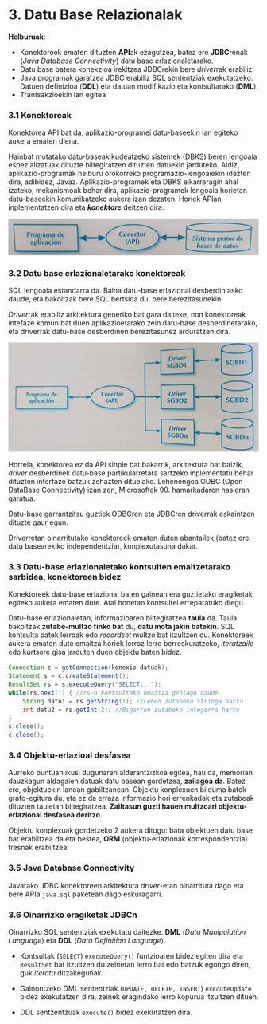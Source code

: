 # 3. Datu Base Relazionalak

**Helburuak**:
- Konektoreek ematen dituzten **API**ak ezagutzea, batez ere **JDBC**renak (*Java Database Connectivity*) datu base erlazionaletarako.
- Datu base batera konekzioa irekitzea JDBCrekin bere *driver*rak erabiliz.
- Java programak garatzea JDBC erabiliz SQL sententziak exekutatzeko. Datuen definizioa (**DDL**) eta datuan modifikazio eta kontsultarako (**DML**).
- Trantsakzioekin lan egitea

### 3.1 Konektoreak
Konektorea API bat da, aplikazio-programei datu-baseekin lan egiteko aukera ematen diena. 

Hainbat motatako datu-baseak kudeatzeko sistemek (DBKS) beren lengoaia espezializatuak dituzte biltegiratzen dituzten datuekin jarduteko. Aldiz, aplikazio-programak helburu orokorreko programazio-lengoaiekin idazten dira, adibidez, Javaz. Aplikazio-programek eta DBKS elkarreragin ahal izateko, mekanismoak behar dira, aplikazio-programek lengoaia horietan datu-baseekin komunikatzeko aukera izan dezaten. Horiek APIan inplementatzen dira eta ***konektore*** deitzen dira.

<img src="img/03-dbrelazionala/konektoreAPIa.png" alt= "Konektorea programa eta DBKS bitartekari" width="700px">

### 3.2 Datu base erlazionaletarako konektoreak

SQL lengoaia estandarra da. Baina datu-base erlazional desberdin asko daude, eta bakoitzak bere SQL bertsioa du, bere berezitasunekin.

*Driver*rak erabiliz arkitektura generiko bat gara daiteke, non konektoreak intefaze komun bat duen aplikazioetarako zein datu-base desberdinetarako, eta driverrak datu-base desberdinen berezitasunez arduratzen dira.

<img src="img/03-dbrelazionala/konektoreDriverrak.png" alt= "Konektorea programa eta DBKS bitartekari" width="700px">

Horrela, konektorea ez da API sinple bat bakarrik, arkitektura bat baizik, *driver* desberdinek datu-base partikularretara sartzeko inplementatu behar dituzten interfaze batzuk zehazten dituelako. Lehenengoa ODBC (Open DataBase Connectivity) izan zen, Microsoftek 90. hamarkadaren hasieran garatua.

Datu-base garrantzitsu guztiek ODBCren eta JDBCren driverrak eskaintzen dituzte gaur egun.

Driverretan oinarritutako konektoreek ematen duten abantailek (batez ere, datu basearekiko independentzia), konplexutasuna dakar.

### 3.3 Datu-base erlazionaletako kontsulten emaitzetarako sarbidea, konektoreen bidez

Konektoreek datu-base erlazional baten gainean era guztietako eragiketak egiteko aukera ematen dute. Atal honetan kontsultei erreparatuko diegu.

Datu-base erlazionaletan, informazioaren biltegiratzea **taula** da. Taula bakoitzak **zutabe-multzo finko bat** du, **datu mota jakin batekin**. SQL kontsulta batek lerroak edo *recordset* multzo bat itzultzen du. Konektoreek aukera ematen dute emaitza horiek lerroz lerro berreskuratzeko, *iteratzaile* edo kurtsore gisa jarduten duen objektu baten bidez.

```java
Connection c = getConnection(konexio datuak);
Statement s = c.createStatement();
ResultSet rs = s.executeQuery("SELECT...");
while(rs.next()) { //rs-n kontsultako emaitza gehiago daude
    String datu1 = rs.getString(1); //Lehen zutabeko Stringa hartu
    int datu2 = rs.getInt(2); //Bigarren zutabeko integerra hartu
}
s.close();
c.close();
```

### 3.4 Objektu-erlazioal desfasea

Aurreko puntuan ikusi dugunaren alderantzizkoa egitea, hau da, memorian dauzkagun aldagaien datuak datu basean gordetzea, **zailagoa da**. Batez ere, objektuekin lanean gabiltzanean. Objektu konplexuen bilduma batek grafo-egitura du, eta ez da erraza informazio hori errenkadak eta zutabeak dituzten tauletan biltegiratzea. **Zailtasun guzti hauen multzoari objektu-erlazional desfasea deritzo**.

Objektu konplexuak gordetzeko 2 aukera ditugu: bata objektuen datu base bat erabiltzea da eta bestea, **ORM** (objektu-erlazionak korrespondentzia) tresnak erabiltzea.

### 3.5 Java Database Connectivity

Javarako JDBC konektoreen arkitektura *driver*-etan oinarrituta dago eta bere APIa <code>java.sql</code> paketean dago eskuragarri. 

### 3.6 Oinarrizko eragiketak JDBCn

Oinarrizko SQL sententziak exekutatu daitezke. **DML** (*Data Manipulation Language*) eta **DDL** (*Data Definition Language*).

* Kontsultak (<code>SELECT</code>) <code>executeQuery()</code> funtzioaren bidez egiten dira eta <code>ResultSet</code> bat itzultzen du zeinetan lerro bat edo batzuk egongo diren, guk *iteratu* ditzakegunak.

* Gainontzeko DML sententziak (<code>UPDATE, DELETE, INSERT</code>) <code>executeUpdate</code> bidez exekutatzen dira, zeinek eragindako lerro kopurua itzultzen dituen.

* DDL sentzentzuak <code>execute()</code> bidez exekutatzen dira.





